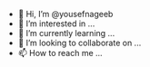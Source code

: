 - 👋 Hi, I’m @yousefnageeb
- 👀 I’m interested in ...
- 🌱 I’m currently learning ...
- 💞️ I’m looking to collaborate on ...
- 📫 How to reach me ...

<!---
yousefnageeb/yousefnageeb is a ✨ special ✨ repository because its `README.md` (this file) appears on your GitHub profile.
You can click the Preview link to take a look at your changes.
--->
